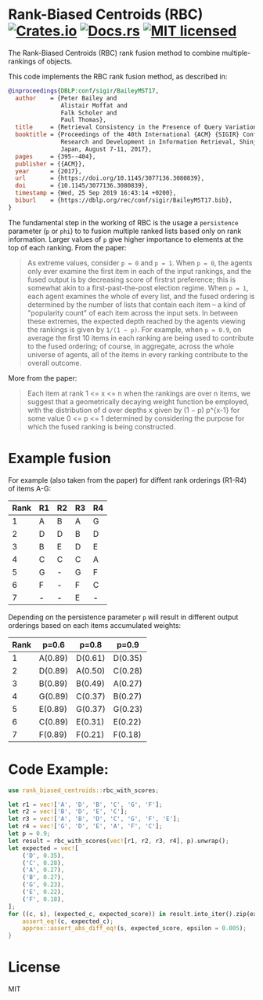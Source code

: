 # Rank-Biased Centroids (RBC) [![Crates.io][crates-badge]][crates-url] [![Docs.rs][docs-badge]][docs-rs] [![MIT licensed][mit-badge]][mit-url]

[crates-badge]: https://img.shields.io/crates/v/rank_biased_centroids.svg
[crates-url]: https://crates.io/crates/rank_biased_centroids
[mit-badge]: https://img.shields.io/badge/license-MIT-blue.svg
[mit-url]: https://opensource.org/licenses/MIT
[docs-rs]: https://docs.rs/rank_biased_centroids
[docs-badge]: https://img.shields.io/docsrs/rank_biased_centroids/0.1

The Rank-Biased Centroids (RBC) rank fusion method to combine multiple-rankings of objects.

This code implements the RBC rank fusion method, as described in:

```bibtex
@inproceedings{DBLP:conf/sigir/BaileyMST17,
  author    = {Peter Bailey and
               Alistair Moffat and
               Falk Scholer and
               Paul Thomas},
  title     = {Retrieval Consistency in the Presence of Query Variations},
  booktitle = {Proceedings of the 40th International {ACM} {SIGIR} Conference on
               Research and Development in Information Retrieval, Shinjuku, Tokyo,
               Japan, August 7-11, 2017},
  pages     = {395--404},
  publisher = {{ACM}},
  year      = {2017},
  url       = {https://doi.org/10.1145/3077136.3080839},
  doi       = {10.1145/3077136.3080839},
  timestamp = {Wed, 25 Sep 2019 16:43:14 +0200},
  biburl    = {https://dblp.org/rec/conf/sigir/BaileyMST17.bib},
}
```

The fundamental step in the working of RBC is the usage a `persistence` parameter (`p` or `phi`) to to fusion multiple ranked lists based only on rank information. Larger values of `p` give higher importance to elements at the top of each ranking. From the paper:

> As extreme values, consider `p = 0` and `p = 1`. When `p = 0`, the agents only ever examine the first item in each of the input rankings, and the fused output is by decreasing score of firstrst preference; this is somewhat akin to a first-past-the-post election regime. When `p = 1`, each agent examines the whole of every list, and the fused ordering is determined by the number of lists that contain each item – a kind of "popularity count" of each item across the input sets. In between these extremes, the expected depth reached by the agents viewing the rankings is given by `1/(1 − p)`. For example, when `p = 0.9`, on average the first 10 items in each ranking are being used to contribute to the fused ordering; of course, in aggregate, across the whole universe of agents, all of the items in every ranking contribute to the overall outcome.

More from the paper:

> Each item at rank 1 <= x <= n when the rankings are over n items, we suggest that a geometrically decaying weight function be employed, with the distribution of d over depths x given by (1 − p) p^{x-1} for some value 0 <= p <= 1 determined by considering the purpose for which the fused ranking is being constructed. 

# Example fusion

For example (also taken from the paper) for diffent rank orderings (R1-R4) of items A-G:

|Rank| R1  | R2  | R3  | R4  |
| ---| --- | --- | --- | --- |
| 1  |  A  |  B  |  A  |  G  |
| 2  |  D  |  D  |  B  |  D  |
| 3  |  B  |  E  |  D  |  E  |
| 4  |  C  |  C  |  C  |  A  |
| 5  |  G  |  -  |  G  |  F  |
| 6  |  F  |  -  |  F  |  C  |
| 7  |  -  |  -  |  E  |  -  |

Depending on the persistence parameter `p` will result in different output orderings based on each items accumulated weights:

|Rank|   p=0.6   | p=0.8   | p=0.9   |
| ---| ------    | ------  | ------  |
| 1  |  A(0.89)  | D(0.61) | D(0.35) |
| 2  |  D(0.89)  | A(0.50) | C(0.28) |
| 3  |  B(0.89)  | B(0.49) | A(0.27) |
| 4  |  G(0.89)  | C(0.37) | B(0.27) |
| 5  |  E(0.89)  | G(0.37) | G(0.23) |
| 6  |  C(0.89)  | E(0.31) | E(0.22) |
| 7  |  F(0.89)  | F(0.21) | F(0.18) |

# Code Example:


```rust
use rank_biased_centroids::rbc_with_scores;

let r1 = vec!['A', 'D', 'B', 'C', 'G', 'F'];
let r2 = vec!['B', 'D', 'E', 'C'];
let r3 = vec!['A', 'B', 'D', 'C', 'G', 'F', 'E'];
let r4 = vec!['G', 'D', 'E', 'A', 'F', 'C'];
let p = 0.9;
let result = rbc_with_scores(vec![r1, r2, r3, r4], p).unwrap();
let expected = vec![
    ('D', 0.35),
    ('C', 0.28),
    ('A', 0.27),
    ('B', 0.27),
    ('G', 0.23),
    ('E', 0.22),
    ('F', 0.18),
];
for ((c, s), (expected_c, expected_score)) in result.into_iter().zip(expected.into_iter()) {
    assert_eq!(c, expected_c);
    approx::assert_abs_diff_eq!(s, expected_score, epsilon = 0.005);
}

```

# License

MIT
